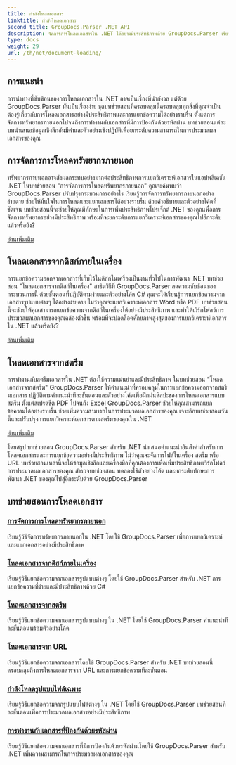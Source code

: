 ```yaml
---
title: กำลังโหลดเอกสาร
linktitle: กำลังโหลดเอกสาร
second_title: GroupDocs.Parser .NET API
description: จัดการการโหลดเอกสารใน .NET ได้อย่างมีประสิทธิภาพด้วย GroupDocs.Parser เรียนรู้วิธีแยกข้อความจากดิสก์ในเครื่อง สตรีม URL และอื่นๆ
type: docs
weight: 29
url: /th/net/document-loading/
---
```

## การแนะนำ

การนำทางที่ซับซ้อนของการโหลดเอกสารใน .NET อาจเป็นเรื่องที่น่ากังวล แต่ด้วย GroupDocs.Parser มันเป็นเรื่องง่าย ชุดบทช่วยสอนที่ครอบคลุมนี้ครอบคลุมทุกสิ่งที่คุณจำเป็นต้องรู้เกี่ยวกับการโหลดเอกสารอย่างมีประสิทธิภาพและการแยกข้อความได้อย่างราบรื่น ตั้งแต่การจัดการทรัพยากรภายนอกไปจนถึงการทำงานกับเอกสารที่มีการป้องกันด้วยรหัสผ่าน บทช่วยสอนแต่ละบทนำเสนอข้อมูลเชิงลึกอันมีค่าและตัวอย่างเชิงปฏิบัติเพื่อยกระดับความสามารถในการประมวลผลเอกสารของคุณ

## การจัดการการโหลดทรัพยากรภายนอก

ทรัพยากรภายนอกอาจส่งผลกระทบอย่างมากต่อประสิทธิภาพการแยกวิเคราะห์เอกสารในแอปพลิเคชัน .NET ในบทช่วยสอน "การจัดการการโหลดทรัพยากรภายนอก" คุณจะค้นพบว่า GroupDocs.Parser ปรับปรุงกระบวนการอย่างไร เรียนรู้การจัดการทรัพยากรภายนอกอย่างง่ายดาย ช่วยให้มั่นใจในการโหลดและแยกเอกสารได้อย่างราบรื่น ด้วยคำอธิบายและตัวอย่างโค้ดที่ชัดเจน บทช่วยสอนนี้จะช่วยให้คุณมีทักษะในการเพิ่มประสิทธิภาพโปรเจ็กต์ .NET ของคุณเพื่อการจัดการทรัพยากรอย่างมีประสิทธิภาพ พร้อมที่จะยกระดับการแยกวิเคราะห์เอกสารของคุณไปอีกระดับแล้วหรือยัง?

[อ่านเพิ่มเติม](./handling-loading-of-external-resources/)

## โหลดเอกสารจากดิสก์ภายในเครื่อง

การแยกข้อความออกจากเอกสารที่เก็บไว้ในดิสก์ในเครื่องเป็นงานทั่วไปในการพัฒนา .NET บทช่วยสอน "โหลดเอกสารจากดิสก์ในเครื่อง" สาธิตวิธีที่ GroupDocs.Parser ลดความซับซ้อนของกระบวนการนี้ ด้วยขั้นตอนที่ปฏิบัติตามง่ายและตัวอย่างโค้ด C# คุณจะได้เรียนรู้การแยกข้อความจากเอกสารรูปแบบต่างๆ ได้อย่างง่ายดาย ไม่ว่าคุณจะแยกวิเคราะห์เอกสาร Word หรือ PDF บทช่วยสอนนี้จะช่วยให้คุณสามารถแยกข้อความจากดิสก์ในเครื่องได้อย่างมีประสิทธิภาพ และทำให้เวิร์กโฟลว์การประมวลผลเอกสารของคุณคล่องตัวขึ้น พร้อมที่จะปลดล็อคศักยภาพสูงสุดของการแยกวิเคราะห์เอกสารใน .NET แล้วหรือยัง?

[อ่านเพิ่มเติม](./load-document-from-local-disk/)

## โหลดเอกสารจากสตรีม

การทำงานกับสตรีมเอกสารใน .NET ต้องใช้ความแม่นยำและมีประสิทธิภาพ ในบทช่วยสอน "โหลดเอกสารจากสตรีม" GroupDocs.Parser ให้คำแนะนำที่ครอบคลุมในการแยกข้อความออกจากสตรีมเอกสาร ปฏิบัติตามคำแนะนำทีละขั้นตอนและตัวอย่างโค้ดเพื่อฝึกฝนศิลปะของการโหลดเอกสารแบบสตรีม ตั้งแต่สเปรดชีต PDF ไปจนถึง Excel GroupDocs.Parser ช่วยให้คุณสามารถแยกข้อความได้อย่างราบรื่น ช่วยเพิ่มความสามารถในการประมวลผลเอกสารของคุณ เจาะลึกบทช่วยสอนวันนี้และปรับปรุงการแยกวิเคราะห์เอกสารตามสตรีมของคุณใน .NET

[อ่านเพิ่มเติม](./load-document-from-stream/)

โดยสรุป บทช่วยสอน GroupDocs.Parser สำหรับ .NET นำเสนอคำแนะนำอันล้ำค่าสำหรับการโหลดเอกสารและการแยกข้อความอย่างมีประสิทธิภาพ ไม่ว่าคุณจะจัดการไฟล์ในเครื่อง สตรีม หรือ URL บทช่วยสอนเหล่านี้จะให้ข้อมูลเชิงลึกและเครื่องมือที่คุณต้องการเพื่อเพิ่มประสิทธิภาพเวิร์กโฟลว์การประมวลผลเอกสารของคุณ สำรวจบทช่วยสอน ทดลองใช้ตัวอย่างโค้ด และยกระดับทักษะการพัฒนา .NET ของคุณไปสู่อีกระดับด้วย GroupDocs.Parser

## บทช่วยสอนการโหลดเอกสาร
### [การจัดการการโหลดทรัพยากรภายนอก](./handling-loading-of-external-resources/)
เรียนรู้วิธีจัดการทรัพยากรภายนอกใน .NET โดยใช้ GroupDocs.Parser เพื่อการแยกวิเคราะห์และแยกเอกสารอย่างมีประสิทธิภาพ
### [โหลดเอกสารจากดิสก์ภายในเครื่อง](./load-document-from-local-disk/)
เรียนรู้วิธีแยกข้อความจากเอกสารรูปแบบต่างๆ โดยใช้ GroupDocs.Parser สำหรับ .NET การแยกข้อความที่ง่ายและมีประสิทธิภาพด้วย C#
### [โหลดเอกสารจากสตรีม](./load-document-from-stream/)
เรียนรู้วิธีแยกข้อความจากเอกสารรูปแบบต่างๆ ใน .NET โดยใช้ GroupDocs.Parser คำแนะนำทีละขั้นตอนพร้อมตัวอย่างโค้ด
### [โหลดเอกสารจาก URL](./load-document-from-url/)
เรียนรู้วิธีแยกข้อความจากเอกสารโดยใช้ GroupDocs.Parser สำหรับ .NET บทช่วยสอนนี้ครอบคลุมถึงการโหลดเอกสารจาก URL และการแยกข้อความทีละขั้นตอน
### [กำลังโหลดรูปแบบไฟล์เฉพาะ](./loading-specific-file-formats/)
เรียนรู้วิธีแยกข้อความจากรูปแบบไฟล์ต่างๆ ใน .NET โดยใช้ GroupDocs.Parser บทช่วยสอนทีละขั้นตอนเพื่อการประมวลผลเอกสารอย่างมีประสิทธิภาพ
### [การทำงานกับเอกสารที่ป้องกันด้วยรหัสผ่าน](./working-with-password-protected-documents/)
เรียนรู้วิธีแยกข้อความจากเอกสารที่มีการป้องกันด้วยรหัสผ่านโดยใช้ GroupDocs.Parser สำหรับ .NET เพิ่มความสามารถในการประมวลผลเอกสารของคุณ